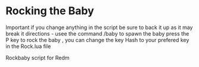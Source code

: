 # Rocking the Baby
Important 
if you change anything in the script be sure to back it up as it may break it 
directions - usee the command /baby to spawn the baby press the P key to rock the baby , you can change the key  Hash to your prefered key in the Rock.lua file 

Rockbaby script for Redm
